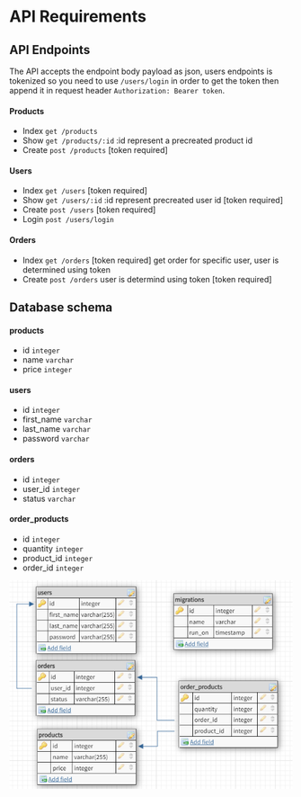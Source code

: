 # API Requirements
## API Endpoints
The API accepts the endpoint body payload as json, users endpoints is tokenized so you need to use `/users/login` in order to get the token then append it in request header `Authorization: Bearer token`.
#### Products
- Index `get /products` 
- Show `get /products/:id` :id represent a precreated product id
- Create `post /products` [token required]
 

#### Users
- Index `get /users` [token required]
- Show `get /users/:id` :id represent precreated user id [token required]
- Create `post /users` [token required]
- Login `post /users/login`
#### Orders
- Index `get /orders` [token required] get order for specific user, user is determined using token
- Create `post /orders` user is determind using token [token required]
## Database schema 
#### products
-  id `integer`
- name `varchar`
- price `integer`

#### users
- id `integer`
- first_name `varchar`
- last_name `varchar`
- password `varchar`

#### orders
- id `integer`
- user_id `integer`
- status `varchar`

#### order_products
- id `integer`
- quantity `integer`
- product_id `integer`
- order_id `integer`

![schema](schema.png)